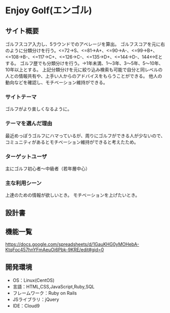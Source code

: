 # Enjoy Golf(エンゴル)
## サイト概要
ゴルフスコア入力し、5ラウンドでのアベレージを算出。
ゴルフスコアを元に右のように分類分けを行う。<=72→S、<=81→A+、<=90→A-、<=99→B+、<=108→B-、<=117→C+、<=126→C-、<=135→D+、<=144→D-、144<→Eとする。
ゴルフ歴でも分類分けを行う。→1年未満、1〜3年、3〜5年、5〜10年、10年以上とする。
上記分類分けを元に絞り込み検索も可能で自分と同レベルの人との情報共有や、上手い人からのアドバイスをもらうことができる。
他人の動向などを確認し、モチベーション維持ができる。

### サイトテーマ
ゴルフがより楽しくなるように。

### テーマを選んだ理由
最近めっぽうゴルフにハマっているが、周りにゴルフができる人が少ないので、
コミュニティがあるとモチベーション維持ができると考えたため。

### ターゲットユーザ
主にゴルフ初心者〜中級者（若年層中心）

### 主な利用シーン
上達のための情報が欲しいとき。
モチベーションを上げたいとき。

## 設計書


## 機能一覧
https://docs.google.com/spreadsheets/d/1GauKHG0yMOHebA-KtqFoc457hnYFmAeuOi6Pbk-9KRE/edit#gid=0

## 開発環境
- OS：Linux(CentOS)
- 言語：HTML,CSS,JavaScript,Ruby,SQL
- フレームワーク：Ruby on Rails
- JSライブラリ：jQuery
- IDE：Cloud9
